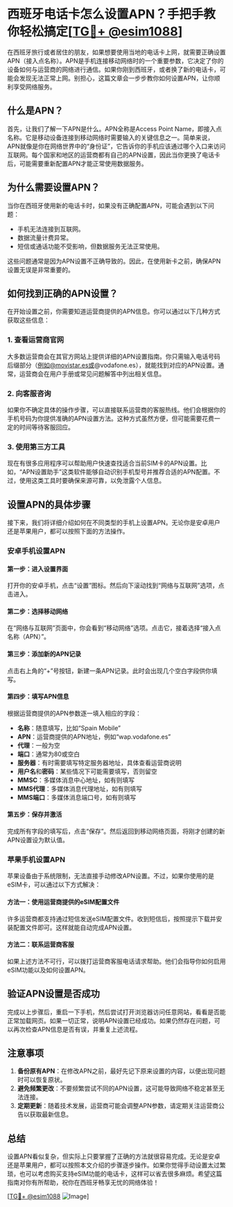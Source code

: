 # 西班牙电话卡怎么设置APN？手把手教你轻松搞定[[TG💪+ @esim1088](https://t.me/s/esim1088)]

在西班牙旅行或者居住的朋友，如果想要使用当地的电话卡上网，就需要正确设置APN（接入点名称）。APN是手机连接移动网络时的一个重要参数，它决定了你的设备如何与运营商的网络进行通信。如果你刚到西班牙，或者换了新的电话卡，可能会发现无法正常上网。别担心，这篇文章会一步步教你如何设置APN，让你顺利享受网络服务。

## 什么是APN？

首先，让我们了解一下APN是什么。APN全称是Access Point Name，即接入点名称。它是移动设备连接到移动网络时需要输入的关键信息之一。简单来说，APN就像是你在网络世界中的“身份证”，它告诉你的手机应该通过哪个入口来访问互联网。每个国家和地区的运营商都有自己的APN设置，因此当你更换了电话卡后，可能需要重新配置APN才能正常使用数据服务。

## 为什么需要设置APN？

当你在西班牙使用新的电话卡时，如果没有正确配置APN，可能会遇到以下问题：
- 手机无法连接到互联网。
- 数据流量计费异常。
- 短信或通话功能不受影响，但数据服务无法正常使用。

这些问题通常是因为APN设置不正确导致的。因此，在使用新卡之前，确保APN设置无误是非常重要的。

## 如何找到正确的APN设置？

在开始设置之前，你需要知道运营商提供的APN信息。你可以通过以下几种方式获取这些信息：

### 1. 查看运营商官网

大多数运营商会在其官方网站上提供详细的APN设置指南。你只需输入电话号码后缀部分（例如@movistar.es或@vodafone.es），就能找到对应的APN设置。通常，运营商会在用户手册或常见问题解答中列出相关信息。

### 2. 向客服咨询

如果你不确定具体的操作步骤，可以直接联系运营商的客服热线。他们会根据你的手机号码为你提供准确的APN设置方法。这种方式虽然方便，但可能需要花费一定的时间等待客服回应。

### 3. 使用第三方工具

现在有很多应用程序可以帮助用户快速查找适合当前SIM卡的APN设置。比如，“APN设置助手”这类软件能够自动识别手机型号并推荐合适的APN配置。不过，使用这类工具时要确保来源可靠，以免泄露个人信息。

## 设置APN的具体步骤

接下来，我们将详细介绍如何在不同类型的手机上设置APN。无论你是安卓用户还是苹果用户，都可以按照下面的方法操作。

### 安卓手机设置APN

#### 第一步：进入设置界面
打开你的安卓手机，点击“设置”图标。然后向下滚动找到“网络与互联网”选项，点击进入。

#### 第二步：选择移动网络
在“网络与互联网”页面中，你会看到“移动网络”选项。点击它，接着选择“接入点名称（APN）”。

#### 第三步：添加新的APN记录
点击右上角的“+”号按钮，新建一条APN记录。此时会出现几个空白字段供你填写。

#### 第四步：填写APN信息
根据运营商提供的APN参数逐一填入相应的字段：
- **名称**：随意填写，比如“Spain Mobile”
- **APN**：运营商提供的APN地址，例如“wap.vodafone.es”
- **代理**：一般为空
- **端口**：通常为80或空白
- **服务器**：有时需要填写特定服务器地址，具体查看运营商说明
- **用户名**和**密码**：某些情况下可能需要填写，否则留空
- **MMSC**：多媒体消息中心地址，如有则填写
- **MMS代理**：多媒体消息代理地址，如有则填写
- **MMS端口**：多媒体消息端口号，如有则填写

#### 第五步：保存并激活
完成所有字段的填写后，点击“保存”。然后返回到移动网络页面，将刚才创建的新APN设置设为默认值。

### 苹果手机设置APN

苹果设备由于系统限制，无法直接手动修改APN设置。不过，如果你使用的是eSIM卡，可以通过以下方式解决：

#### 方法一：使用运营商提供的eSIM配置文件
许多运营商都支持通过短信发送eSIM配置文件。收到短信后，按照提示下载并安装配置文件即可。这样就能自动完成APN设置。

#### 方法二：联系运营商客服
如果上述方法不可行，可以拨打运营商客服电话请求帮助。他们会指导你如何启用eSIM功能以及如何设置APN。

## 验证APN设置是否成功

完成以上步骤后，重启一下手机，然后尝试打开浏览器访问任意网站，看看是否能正常加载网页。如果一切正常，说明APN设置已经成功。如果仍然存在问题，可以再次检查APN信息是否有误，并重复上述流程。

## 注意事项

1. **备份原有APN**：在修改APN之前，最好先记下原来设置的内容，以便出现问题时可以恢复原状。
2. **避免频繁更改**：不要频繁尝试不同的APN设置，这可能导致网络不稳定甚至无法连接。
3. **定期更新**：随着技术发展，运营商可能会调整APN参数，请定期关注运营商公告以获取最新信息。

## 总结

设置APN看似复杂，但实际上只要掌握了正确的方法就很容易完成。无论是安卓还是苹果用户，都可以按照本文介绍的步骤逐步操作。如果你觉得手动设置太过繁琐，也可以考虑购买支持eSIM功能的电话卡，这样可以省去很多麻烦。希望这篇指南对你有所帮助，祝你在西班牙畅享无忧的网络体验！

[[TG💪+ @esim1088](https://t.me/s/esim1088) ![Image](https://i.postimg.cc/4NQfJmqS/Snipaste-2025-05-13-00-14-12.png)]